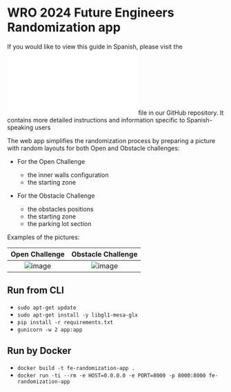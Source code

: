 # WRO 2024 Future Engineers Randomization app

If you would like to view this guide in Spanish, please visit the ![readme_es](README_ES.md) file in our GitHub repository. It contains more detailed instructions and information specific to Spanish-speaking users

The web app simplifies the randomization process by preparing a picture with random layouts for both Open and Obstacle challenges:

- For the Open Challenge
  - the inner walls configuration
  - the starting zone

- For the Obstacle Challenge
  - the obstacles positions
  - the starting zone
  - the parking lot section

Examples of the pictures:

| Open Challenge | Obstacle Challenge |
|:----:|:----:|
| ![image](https://github.com/user-attachments/assets/eab032fb-20b3-4eff-9d0a-32404de0ced8) | ![image](https://github.com/user-attachments/assets/937f0b5e-c089-4d7b-8c17-16c25cee9abc) |

## Run from CLI

- `sudo apt-get update`
- `sudo apt-get install -y libgl1-mesa-glx`
- `pip install -r requirements.txt`
- `gunicorn -w 2 app:app`

## Run by Docker

- `docker build -t fe-randomization-app .`
- `docker run -ti --rm -e HOST=0.0.0.0 -e PORT=8000 -p 8000:8000 fe-randomization-app`
